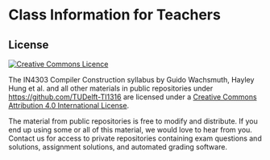 # Class Information for Teachers

## License

<a rel="license" href="http://creativecommons.org/licenses/by/4.0/"><img alt="Creative Commons Licence" style="border-width:0" src="https://i.creativecommons.org/l/by/4.0/88x31.png"/></a>

<span xmlns:dct="http://purl.org/dc/terms/" property="dct:title">The IN4303 Compiler Construction syllabus</span>
by <span xmlns:cc="http://creativecommons.org/ns#" property="cc:attributionName">Guido Wachsmuth, Hayley Hung et al.</span>
and all other materials in public repositories under https://github.com/TUDelft-TI1316
are licensed under a <a rel="license" href="http://creativecommons.org/licenses/by/4.0/">Creative Commons Attribution 4.0 International License</a>.

The material from public repositories is free to modify and distribute. 
If you end up using some or all of this material, we would love to hear from you.
Contact us for access to private repositories containing 
  exam questions and solutions,
  assignment solutions,
  and automated grading software.
